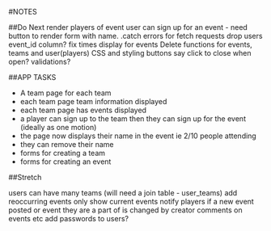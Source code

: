 #NOTES

##Do Next
render players of event
user can sign up for an event - need button to render form with name.
.catch errors for fetch requests
drop users event_id column?
fix times display for events
Delete functions for events, teams and user(players)
CSS and styling
buttons say click to close when open?
validations?


##APP TASKS
- A team page for each team
- each team page team information displayed
- each team page has events displayed
- a player can sign up to the team then they can sign up for the event (ideally as one motion)
- the page now displays their name in the event ie 2/10 people attending
- they can remove their name
- forms for creating a team
- forms for creating an event

##Stretch

users can have many teams (will need a join table - user_teams)
add reoccurring events
only show current events
notify players if a new event posted or event they are a part of is changed by creator
comments on events etc
add passwords to users?
